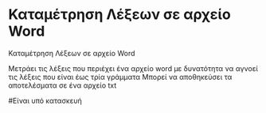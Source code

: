 # Καταμέτρηση Λέξεων σε αρχείο Word

Καταμέτρηση Λέξεων σε αρχείο Word 

Μετράει τις λέξεις που περιέχει ένα αρχείο word με δυνατότητα να αγνοεί τις λέξεις που είναι έως τρία γράμματα 
Μπορεί να αποθηκεύσει τα αποτελέσματα σε ένα αρχείο txt 

#Είναι υπό κατασκευή
